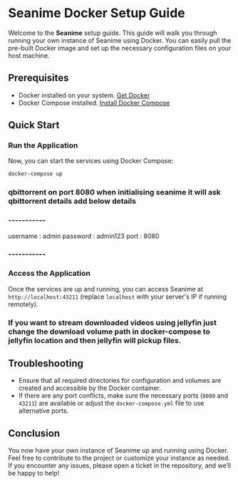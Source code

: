 
# Seanime Docker Setup Guide

Welcome to the **Seanime** setup guide. This guide will walk you through running your own instance of Seanime using Docker. You can easily pull the pre-built Docker image and set up the necessary configuration files on your host machine.

## Prerequisites

- Docker installed on your system. [Get Docker](https://docs.docker.com/get-docker/)
- Docker Compose installed. [Install Docker Compose](https://docs.docker.com/compose/install/)
  
## Quick Start




###  Run the Application

Now, you can start the services using Docker Compose:

```bash
docker-compose up
```

### qbittorrent on port 8080 when initialising seanime it will ask qbittorrent details add below details

### -----------
username : admin
password : admin123
port : 8080
### -----------


###  Access the Application

Once the services are up and running, you can access Seanime at `http://localhost:43211` (replace `localhost` with your server's IP if running remotely).

### If you want to stream downloaded videos using jellyfin just change the download volume path in docker-compose to jellyfin location and then jellyfin will pickup files.

## Troubleshooting

- Ensure that all required directories for configuration and volumes are created and accessible by the Docker container.
- If there are any port conflicts, make sure the necessary ports (`8080` and `43211`) are available or adjust the `docker-compose.yml` file to use alternative ports.

## Conclusion

You now have your own instance of Seanime up and running using Docker. Feel free to contribute to the project or customize your instance as needed. If you encounter any issues, please open a ticket in the repository, and we’ll be happy to help!

